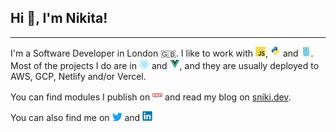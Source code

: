 ##  Hi 👋, I'm Nikita!

---

I'm a Software Developer in London 🇬🇧. I like to work with <img src="/icons/javascript/javascript-original.svg" width="16" />, <img src="/icons/python/python-original.svg" width="16" /> and <img src="/icons/go/go-original.svg" width="16" />. Most of the projects I do are in <img src="/icons/react/react-original.svg" width="16" /> and <img src="/icons/vuejs/vuejs-original.svg" width="16" />, and they are usually deployed to AWS, GCP, Netlify and/or Vercel.

You can find modules I publish on <a href="https://www.npmjs.com/~snikidev"><img src="/icons/npm/npm-original-wordmark.svg" width="16" /></a> and read my blog on [sniki.dev](https://sniki.dev).

You can also find me on <a href="https://twitter.com/NKakuev"><img src="/icons/twitter/twitter-original.svg" width="16" /></a> and <a href="https://www.linkedin.com/in/nkakuev/"><img src="/icons/linkedin/linkedin-original.svg" width="16" /></a>
